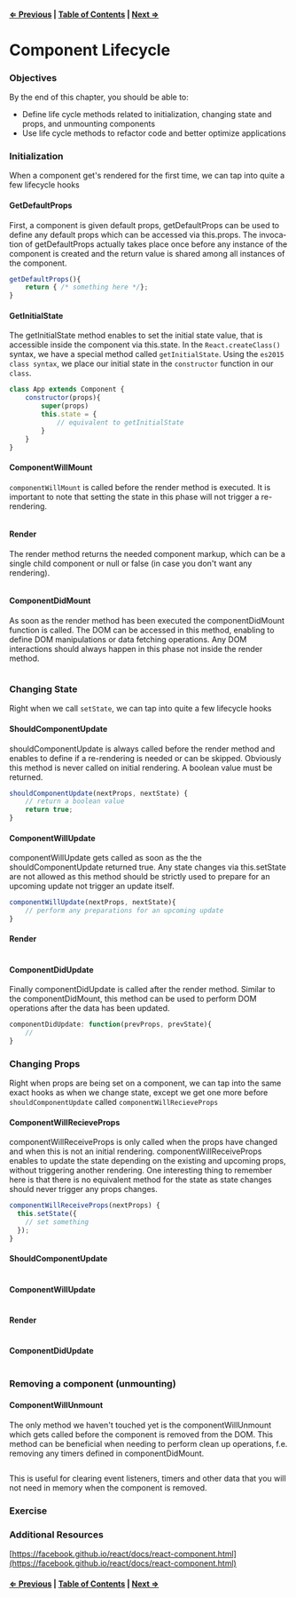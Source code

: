#### [⇐ Previous](./07-refs_forms.md) | [Table of Contents](./../readme.md) | [Next ⇒](./09-unit_1_assessment.md)

# Component Lifecycle

### Objectives

By the end of this chapter, you should be able to:

- Define life cycle methods related to initialization, changing state and props, and unmounting components
- Use life cycle methods to refactor code and better optimize applications

### Initialization

When a component get's rendered for the first time, we can tap into quite a few lifecycle hooks

#### GetDefaultProps

First, a component is given default props, getDefaultProps can be used to define any default props which can be accessed via this.props.  The invo­ca­tion of get­De­fault­Props actu­ally takes place once before any instance of the com­po­nent is cre­ated and the return value is shared among all instances of the com­po­nent. 

```js
getDefaultProps(){
    return { /* something here */};
}
```

#### GetInitialState

The getInitialState method enables to set the initial state value, that is accessible inside the component via this.state. In the `React.createClass()` syntax, we have a special method called `getInitialState`. Using the `es2015 class syntax`, we place our initial state in the `constructor` function in our `class`.

```js
class App extends Component {
    constructor(props){
        super(props)
        this.state = {
            // equivalent to getInitialState
        }
    }
}
```

#### ComponentWillMount

`componentWillMount` is called before the render method is executed. It is important to note that setting the state in this phase will not trigger a re-rendering.

```js
```

#### Render

The render method returns the needed component markup, which can be a single child component or null or false (in case you don't want any rendering).

```js
```

#### ComponentDidMount

As soon as the render method has been executed the componentDidMount function is called. The DOM can be accessed in this method, enabling to define DOM manipulations or data fetching operations. Any DOM interactions should always happen in this phase not inside the render method.

```js
```

### Changing State

Right when we call `setState`, we can tap into quite a few lifecycle hooks

#### ShouldComponentUpdate

shouldComponentUpdate is always called before the render method and enables to define if a re-rendering is needed or can be skipped. Obviously this method is never called on initial rendering. A boolean value must be returned.

```js
shouldComponentUpdate(nextProps, nextState) {
    // return a boolean value
    return true;
}
```

#### ComponentWillUpdate

componentWillUpdate gets called as soon as the the shouldComponentUpdate returned true. Any state changes via this.setState are not allowed as this method should be strictly used to prepare for an upcoming update not trigger an update itself.

```js
componentWillUpdate(nextProps, nextState){
    // perform any preparations for an upcoming update
}
```

#### Render

```js
```

#### ComponentDidUpdate

Finally componentDidUpdate is called after the render method. Similar to the componentDidMount, this method can be used to perform DOM operations after the data has been updated.

```js
componentDidUpdate: function(prevProps, prevState){
    // 
}
```

### Changing Props

Right when props are being set on a component, we can tap into the same exact hooks as when we change state, except we get one more before `shouldComponentUpdate` called `componentWillRecieveProps`

#### ComponentWillRecieveProps

componentWillReceiveProps is only called when the props have changed and when this is not an initial rendering. componentWillReceiveProps enables to update the state depending on the existing and upcoming props, without triggering another rendering. One interesting thing to remember here is that there is no equivalent method for the state as state changes should never trigger any props changes.

```js
componentWillReceiveProps(nextProps) {
  this.setState({
    // set something 
  });
}
```

#### ShouldComponentUpdate

```js
```

#### ComponentWillUpdate

```js
```

#### Render

```js
```

#### ComponentDidUpdate

```js
```

### Removing a component (unmounting)

#### ComponentWillUnmount

The only method we haven't touched yet is the componentWillUnmount which gets called before the component is removed from the DOM. This method can be beneficial when needing to perform clean up operations, f.e. removing any timers defined in componentDidMount.

```js
```

This is useful for clearing event listeners, timers and other data that you will not need in memory when the component is removed.

### Exercise

### Additional Resources

[https://facebook.github.io/react/docs/react-component.html](https://facebook.github.io/react/docs/react-component.html)

#### [⇐ Previous](./07-refs_forms.md) | [Table of Contents](./../readme.md) | [Next ⇒](./09-unit_1_assessment.md)